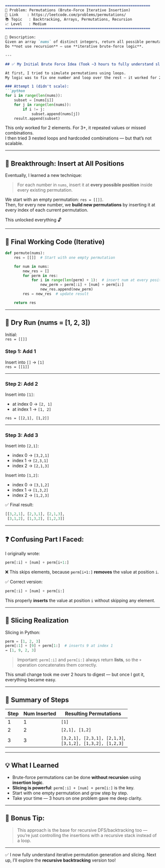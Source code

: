 ```md
==================================================================
🧩 Problem: Permutations (Brute-Force Iterative Insertion)
🔗 Link    : https://leetcode.com/problems/permutations/
📚 Topic   : Backtracking, Arrays, Permutations, Recursion
📈 Level   : Medium
==================================================================

📄 Description:
Given an array `nums` of distinct integers, return all possible permutations of the numbers.  
Do **not use recursion** — use **iterative brute-force logic**.

---

## ✅ My Initial Brute Force Idea (Took ~3 hours to fully understand slicing-based insertion)

At first, I tried to simulate permutations using loops.  
My logic was to fix one number and loop over the rest — it worked for 2 elements, but broke with 3+ elements.

### Attempt 1 (didn't scale):
```python
for i in range(len(nums)):
    subset = [nums[i]]
    for j in range(len(nums)):
        if i != j:
            subset.append(nums[j])
    result.append(subset)
```

This only worked for 2 elements. For 3+, it repeated values or missed combinations.  
I then tried 3 nested loops and hardcoded combinations — but that’s not scalable.

---

## 🧠 Breakthrough: Insert at All Positions

Eventually, I learned a new technique:

> For each number in `nums`, insert it at **every possible position** inside every existing permutation.

We start with an empty permutation: `res = [[]]`.  
Then, for every new number, we **build new permutations** by inserting it at every index of each current permutation.

This unlocked everything 🔓

---

## 🔁 Final Working Code (Iterative)

```python
def permute(nums):
    res = [[]]  # Start with one empty permutation

    for num in nums:
        new_res = []
        for perm in res:
            for i in range(len(perm) + 1):  # insert num at every position
                new_perm = perm[:i] + [num] + perm[i:]
                new_res.append(new_perm)
        res = new_res  # update result

    return res
```

---

## 🧪 Dry Run (nums = [1, 2, 3])

Initial:  
`res = [[]]`

### Step 1: Add 1  
Insert into `[]` → `[1]`  
`res = [[1]]`

---

### Step 2: Add 2  
Insert into `[1]`:
- at index 0 → `[2, 1]`
- at index 1 → `[1, 2]`

`res = [[2,1], [1,2]]`

---

### Step 3: Add 3  
Insert into `[2,1]`:
- index 0 → `[3,2,1]`
- index 1 → `[2,3,1]`
- index 2 → `[2,1,3]`

Insert into `[1,2]`:
- index 0 → `[3,1,2]`
- index 1 → `[1,3,2]`
- index 2 → `[1,2,3]`

✅ Final result:
```python
[[3,2,1], [2,3,1], [2,1,3],
 [3,1,2], [1,3,2], [1,2,3]]
```

---

## ❓ Confusing Part I Faced:

I originally wrote:

```python
perm[:i] + [num] + perm[i+1:]
```

❌ This skips elements, because `perm[i+1:]` **removes** the value at position `i`.

✅ Correct version:
```python
perm[:i] + [num] + perm[i:]
```
This properly **inserts** the value at position `i` without skipping any element.

---

## 🧠 Slicing Realization

Slicing in Python:

```python
perm = [1, 2, 3]
perm[:1] + [9] + perm[1:]  # inserts 9 at index 1
→ [1, 9, 2, 3]
```

> Important: `perm[:i]` and `perm[i:]` always return **lists**, so the `+` operation concatenates them correctly.

This small change took me over 2 hours to digest — but once I got it, everything became easy.

---

## 📌 Summary of Steps

| Step | Num Inserted | Resulting Permutations             |
|------|---------------|------------------------------------|
| 1    | 1             | `[1]`                              |
| 2    | 2             | `[2,1], [1,2]`                     |
| 3    | 3             | `[3,2,1], [2,3,1], [2,1,3]`, <br>`[3,1,2], [1,3,2], [1,2,3]` |

---

## 💡 What I Learned

- Brute-force permutations can be done **without recursion** using **insertion logic**.
- **Slicing is powerful**: `perm[:i] + [num] + perm[i:]` is the key.
- Start with one empty permutation and grow step by step.
- Take your time — 3 hours on one problem gave me deep clarity.

---

## 🧠 Bonus Tip:

> This approach is the base for recursive DFS/backtracking too — you’re just controlling the insertions with a recursive stack instead of a loop.

---

✅ I now fully understand iterative permutation generation and slicing. Next up, I’ll explore the **recursive backtracking** version too!

